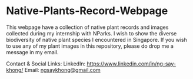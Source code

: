 # Native-Plants-Record-Webpage

This webpage have a collection of native plant records and images collected during my internship with NParks. I wish to show the diverse biodiversity of native plant species I encountered in Singapore.
If you wish to use any of my plant images in this repository, please do drop me a message in my email.


Contact & Social Links: LinkedIn: https://www.linkedin.com/in/ng-say-khong/ Email: ngsaykhong@gmail.com
